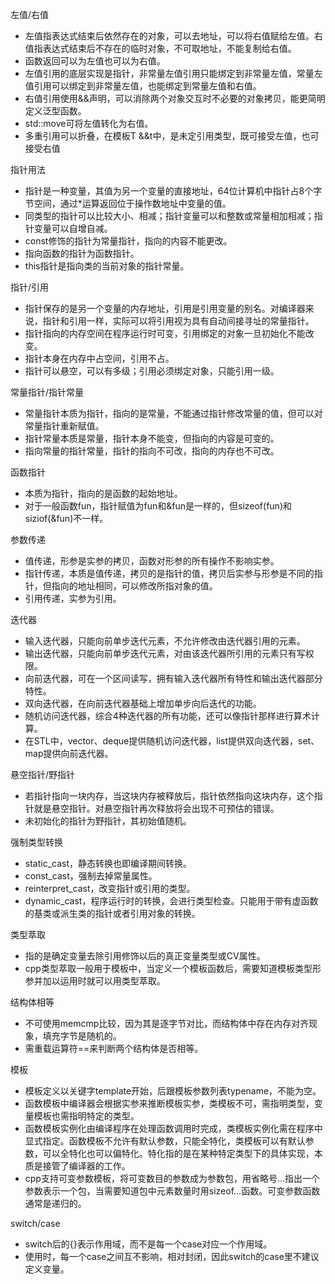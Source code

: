 左值/右值
- 左值指表达式结束后依然存在的对象，可以去地址，可以将右值赋给左值。右值指表达式结束后不存在的临时对象，不可取地址，不能复制给右值。
- 函数返回可以为左值也可以为右值。
- 左值引用的底层实现是指针，非常量左值引用只能绑定到非常量左值，常量左值引用可以绑定到非常量左值，也能绑定到常量左值和右值。
- 右值引用使用&&声明，可以消除两个对象交互时不必要的对象拷贝，能更简明定义泛型函数。
- std::move可将左值转化为右值。
- 多重引用可以折叠，在模板T &&t中，是未定引用类型，既可接受左值，也可接受右值

指针用法
- 指针是一种变量，其值为另一个变量的直接地址，64位计算机中指针占8个字节空间，通过*运算返回位于操作数地址中变量的值。
- 同类型的指针可以比较大小、相减；指针变量可以和整数或常量相加相减；指针变量可以自增自减。
- const修饰的指针为常量指针，指向的内容不能更改。
- 指向函数的指针为函数指针。
- this指针是指向类的当前对象的指针常量。

指针/引用
- 指针保存的是另一个变量的内存地址，引用是引用变量的别名。对编译器来说，指针和引用一样，实际可以将引用视为具有自动间接寻址的常量指针。
- 指针指向的内存空间在程序运行时可变，引用绑定的对象一旦初始化不能改变。
- 指针本身在内存中占空间，引用不占。
- 指针可以悬空，可以有多级；引用必须绑定对象，只能引用一级。

常量指针/指针常量
- 常量指针本质为指针，指向的是常量，不能通过指针修改常量的值，但可以对常量指针重新赋值。
- 指针常量本质是常量，指针本身不能变，但指向的内容是可变的。
- 指向常量的指针常量，指针的指向不可改，指向的内存也不可改。

函数指针
- 本质为指针，指向的是函数的起始地址。
- 对于一般函数fun，指针赋值为fun和&fun是一样的，但sizeof(fun)和siziof(&fun)不一样。

参数传递
- 值传递，形参是实参的拷贝，函数对形参的所有操作不影响实参。
- 指针传递，本质是值传递，拷贝的是指针的值，拷贝后实参与形参是不同的指针，但指向的地址相同，可以修改所指对象的值。
- 引用传递，实参为引用。

迭代器
- 输入迭代器，只能向前单步迭代元素，不允许修改由迭代器引用的元素。
- 输出迭代器，只能向前单步迭代元素，对由该迭代器所引用的元素只有写权限。
- 向前迭代器，可在一个区间读写，拥有输入迭代器所有特性和输出迭代器部分特性。
- 双向迭代器，在向前迭代器基础上增加单步向后迭代的功能。
- 随机访问迭代器，综合4种迭代器的所有功能，还可以像指针那样进行算术计算。
- 在STL中，vector、deque提供随机访问迭代器，list提供双向迭代器，set、map提供向前迭代器。

悬空指针/野指针
- 若指针指向一块内存，当这块内存被释放后，指针依然指向这块内存，这个指针就是悬空指针。对悬空指针再次释放将会出现不可预估的错误。
- 未初始化的指针为野指针，其初始值随机。

强制类型转换
- static_cast，静态转换也即编译期间转换。
- const_cast，强制去掉常量属性。
- reinterpret_cast，改变指针或引用的类型。
- dynamic_cast，程序运行时的转换，会进行类型检查。只能用于带有虚函数的基类或派生类的指针或者引用对象的转换。

类型萃取
- 指的是确定变量去除引用修饰以后的真正变量类型或CV属性。
- cpp类型萃取一般用于模板中，当定义一个模板函数后，需要知道模板类型形参并加以运用时就可以用类型萃取。

结构体相等
- 不可使用memcmp比较，因为其是逐字节对比，而结构体中存在内存对齐现象，填充字节是随机的。
- 需重载运算符==来判断两个结构体是否相等。

模板
- 模板定义以关键字template开始，后跟模板参数列表typename，不能为空。
- 函数模板中编译器会根据实参来推断模板实参，类模板不可，需指明类型，变量模板也需指明特定的类型。
- 函数模板实例化由编译程序在处理函数调用时完成，类模板实例化需在程序中显式指定。函数模板不允许有默认参数，只能全特化，类模板可以有默认参数，可以全特化也可以偏特化。特化指的是在某种特定类型下的具体实现，本质是接管了编译器的工作。
- cpp支持可变参数模板，将可变数目的参数成为参数包，用省略号...指出一个参数表示一个包，当需要知道包中元素数量时用sizeof...函数。可变参数函数通常是递归的。

switch/case
- switch后的{}表示作用域，而不是每一个case对应一个作用域。
- 使用时，每一个case之间互不影响，相对封闭，因此switch的case里不建议定义变量。














